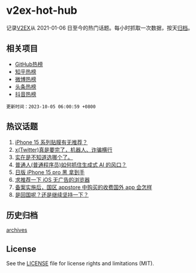 # v2ex-hot-hub

 记录[V2EX](https://www.v2ex.com/)从 2021-01-06 日至今的热门话题。每小时抓取一次数据，按天[归档](archives)。
 
 ## 相关项目

- [GitHub热榜](https://github.com/it985/github-hot-hub)
- [知乎热榜](https://github.com/it985/zhihu-hot-hub)
- [微博热榜](https://github.com/it985/weibo-hot-hub)
- [头条热榜](https://github.com/it985/toutiao-hot-hub)
- [抖音热榜](https://github.com/it985/douyin-hot-hub)


 `更新时间：2023-10-05 06:00:59 +0800`

## 热议话题

1. [iPhone 15 系列贴膜有无推荐？](https://www.v2ex.com/t/978877)
1. [x(Twitter)真是要完了，机器人、诈骗横行](https://www.v2ex.com/t/978821)
1. [实在是不知道选哪个了。](https://www.v2ex.com/t/978880)
1. [普通人(普通程序员)如何抓住生成式 AI 的风口？](https://www.v2ex.com/t/978888)
1. [日版 iPhone 15 pro 黑 拿到手](https://www.v2ex.com/t/978819)
1. [求推荐一下 iOS 无广告的浏览器](https://www.v2ex.com/t/978813)
1. [备案实施后，国区 appstore 中购买的收费国外 app 会怎样](https://www.v2ex.com/t/978943)
1. [是回国呢？还是继续坚持一下？](https://www.v2ex.com/t/978953)

## 历史归档

[archives](archives)

## License

See the [LICENSE](LICENSE) file for license rights and limitations (MIT).

